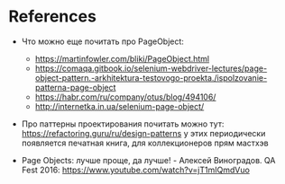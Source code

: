 # References

* Что можно еще почитать про PageObject: 
  * https://martinfowler.com/bliki/PageObject.html
  * https://comaqa.gitbook.io/selenium-webdriver-lectures/page-object-pattern.-arkhitektura-testovogo-proekta./ispolzovanie-patterna-page-object
  * https://habr.com/ru/company/otus/blog/494106/
  * http://internetka.in.ua/selenium-page-object/

* Про паттерны проектирования почитать можно тут: https://refactoring.guru/ru/design-patterns у этих периодически появляется печатная книга, для коллекционеров прям мастхэв

* Page Objects: лучше проще, да лучшe! - Алексей Виноградов. QA Fest 2016: https://www.youtube.com/watch?v=jT1mIQmdVuo
